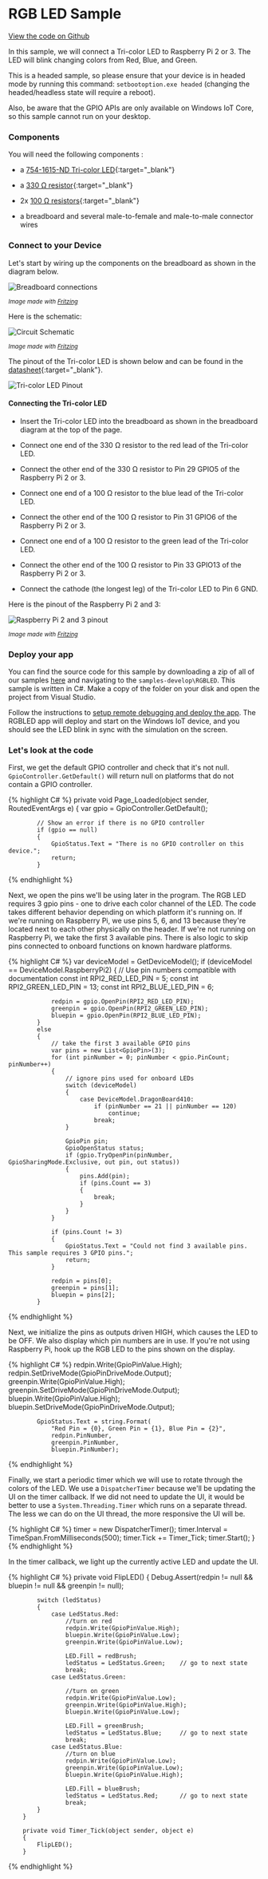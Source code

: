 # RGB LED Sample



[View the code on Github](https://github.com/ms-iot/samples/blob/develop/RGBLED/CS/MainPage.xaml.cs)

In this sample, we will connect a Tri-color LED to Raspberry Pi 2 or 3. The LED will blink changing colors from Red, Blue, and Green.

This is a headed sample, so please ensure that your device is in headed
mode by running this command: `setbootoption.exe headed` (changing the headed/headless state will require a reboot).

Also, be aware that the GPIO APIs are only available on Windows IoT Core, so this sample cannot run on your desktop.


### Components

You will need the following components :

* a [754-1615-ND Tri-color LED](http://www.digikey.com/product-detail/en/WP154A4SUREQBFZGC/754-1615-ND/3084119){:target="_blank"}

* a [330 &#x2126; resistor](http://www.digikey.com/product-detail/en/CFR-25JB-52-330R/330QBK-ND/1636){:target="_blank"}

* 2x [100 &#x2126; resistors](http://www.digikey.com/product-detail/en/CFR-25JB-52-100R/100QBK-ND/246){:target="_blank"}

* a breadboard and several male-to-female and male-to-male connector wires

### Connect to your Device

Let's start by wiring up the components on the breadboard as shown in the diagram below.

![Breadboard connections]({{site.baseurl}}/Resources/images/RGBLED/RGBLED_bb.png)

<sub>*Image made with [Fritzing](http://fritzing.org/)*</sub>

Here is the schematic:

![Circuit Schematic]({{site.baseurl}}/Resources/images/RGBLED/RGBLED-schematic_schem.png)

<sub>*Image made with [Fritzing](http://fritzing.org/)*</sub>

The pinout of the Tri-color LED is shown below and can be found in the [datasheet](http://www.kingbrightusa.com/images/catalog/SPEC/WP154A4SUREQBFZGC.pdf){:target="_blank"}.

![Tri-color LED Pinout]({{site.baseurl}}/Resources/images/RGBLED/RGBLED_Pinout.png)

#### Connecting the Tri-color LED

* Insert the Tri-color LED into the breadboard as shown in the breadboard diagram at the top of the page.

* Connect one end of the 330 &#x2126; resistor to the red lead of the Tri-color LED.

* Connect the other end of the 330 &#x2126; resistor to Pin 29 GPIO5 of the Raspberry Pi 2 or 3.

* Connect one end of a 100 &#x2126; resistor to the blue lead of the Tri-color LED.

* Connect the other end of the 100 &#x2126; resistor to Pin 31 GPIO6 of the Raspberry Pi 2 or 3.

* Connect one end of a 100 &#x2126; resistor to the green lead of the Tri-color LED.

* Connect the other end of the 100 &#x2126; resistor to Pin 33 GPIO13 of the Raspberry Pi 2 or 3.

* Connect the cathode (the longest leg) of the Tri-color LED to Pin 6 GND.

Here is the pinout of the Raspberry Pi 2 and 3:

![Raspberry Pi 2 and 3 pinout]({{site.baseurl}}/Resources/images/PinMappings/RP2_Pinout.png)

<sub>*Image made with [Fritzing](http://fritzing.org/)*</sub>

### Deploy your app

You can find the source code for this sample by downloading a zip of all of our samples [here](https://github.com/ms-iot/samples/archive/develop.zip) and navigating to the `samples-develop\RGBLED`.  This sample is written in C#. Make a copy of the folder on your disk and open the project from Visual Studio.

Follow the instructions to [setup remote debugging and deploy the app]({{site.baseurl}}/{{page.lang}}/Docs/AppDeployment.htm#csharp). The RGBLED app will deploy and start on the Windows IoT device, and you should see the LED blink in sync with the simulation on the screen.

### Let's look at the code

First, we get the default GPIO controller and check that it's not null.
`GpioController.GetDefault()` will return null on platforms that do not contain
a GPIO controller.

{% highlight C# %}
        private void Page_Loaded(object sender, RoutedEventArgs e)
        {
            var gpio = GpioController.GetDefault();

            // Show an error if there is no GPIO controller
            if (gpio == null)
            {
                GpioStatus.Text = "There is no GPIO controller on this device.";
                return;
            }
{% endhighlight %}

Next, we open the pins we'll be using later in the program. The RGB LED
requires 3 gpio pins - one to drive each color channel of the LED.
The code takes different behavior depending on which platform it's running on.
If we're running on Raspberry Pi, we use pins 5, 6, and 13 because they're
located next to each other physically on the header. If we're not running on
Raspberry Pi, we take the first 3 available pins. There is also logic to skip
pins connected to onboard functions on known hardware platforms.

{% highlight C# %}
            var deviceModel = GetDeviceModel();
            if (deviceModel == DeviceModel.RaspberryPi2)
            {
                // Use pin numbers compatible with documentation
                const int RPI2_RED_LED_PIN = 5;
                const int RPI2_GREEN_LED_PIN = 13;
                const int RPI2_BLUE_LED_PIN = 6;

                redpin = gpio.OpenPin(RPI2_RED_LED_PIN);
                greenpin = gpio.OpenPin(RPI2_GREEN_LED_PIN);
                bluepin = gpio.OpenPin(RPI2_BLUE_LED_PIN);
            }
            else
            {
                // take the first 3 available GPIO pins
                var pins = new List<GpioPin>(3);
                for (int pinNumber = 0; pinNumber < gpio.PinCount; pinNumber++)
                {
                    // ignore pins used for onboard LEDs
                    switch (deviceModel)
                    {
                        case DeviceModel.DragonBoard410:
                            if (pinNumber == 21 || pinNumber == 120)
                                continue;
                            break;
                    }

                    GpioPin pin;
                    GpioOpenStatus status;
                    if (gpio.TryOpenPin(pinNumber, GpioSharingMode.Exclusive, out pin, out status))
                    {
                        pins.Add(pin);
                        if (pins.Count == 3)
                        {
                            break;
                        }
                    }
                }

                if (pins.Count != 3)
                {
                    GpioStatus.Text = "Could not find 3 available pins. This sample requires 3 GPIO pins.";
                    return;
                }

                redpin = pins[0];
                greenpin = pins[1];
                bluepin = pins[2];
            }
{% endhighlight %}

Next, we initialize the pins as outputs driven HIGH, which causes the LED
to be OFF. We also display which pin numbers are in use. If you're
not using Raspberry Pi, hook up the RGB LED to the pins shown on the display.

{% highlight C# %}
            redpin.Write(GpioPinValue.High);
            redpin.SetDriveMode(GpioPinDriveMode.Output);
            greenpin.Write(GpioPinValue.High);
            greenpin.SetDriveMode(GpioPinDriveMode.Output);
            bluepin.Write(GpioPinValue.High);
            bluepin.SetDriveMode(GpioPinDriveMode.Output);

            GpioStatus.Text = string.Format(
                "Red Pin = {0}, Green Pin = {1}, Blue Pin = {2}",
                redpin.PinNumber,
                greenpin.PinNumber,
                bluepin.PinNumber);
{% endhighlight %}

Finally, we start a periodic timer which we will use to rotate through the colors
of the LED. We use a `DispatcherTimer` because we'll be updating the UI
on the timer callback. If we did not need to update the UI, it would be better
to use a `System.Threading.Timer` which runs on a separate thread. The less we
can do on the UI thread, the more responsive the UI will be.

{% highlight C# %}
            timer = new DispatcherTimer();
            timer.Interval = TimeSpan.FromMilliseconds(500);
            timer.Tick += Timer_Tick;
            timer.Start();
        }
{% endhighlight %}

In the timer callback, we light up the currently active LED and update the UI.

{% highlight C# %}
        private void FlipLED()
        {
            Debug.Assert(redpin != null && bluepin != null && greenpin != null);

            switch (ledStatus)
            {
                case LedStatus.Red:
                    //turn on red
                    redpin.Write(GpioPinValue.High);
                    bluepin.Write(GpioPinValue.Low);
                    greenpin.Write(GpioPinValue.Low);

                    LED.Fill = redBrush;
                    ledStatus = LedStatus.Green;    // go to next state
                    break;
                case LedStatus.Green:

                    //turn on green
                    redpin.Write(GpioPinValue.Low);
                    greenpin.Write(GpioPinValue.High);
                    bluepin.Write(GpioPinValue.Low);

                    LED.Fill = greenBrush;
                    ledStatus = LedStatus.Blue;     // go to next state
                    break;
                case LedStatus.Blue:
                    //turn on blue
                    redpin.Write(GpioPinValue.Low);
                    greenpin.Write(GpioPinValue.Low);
                    bluepin.Write(GpioPinValue.High);

                    LED.Fill = blueBrush;
                    ledStatus = LedStatus.Red;      // go to next state
                    break;
            }
        }

        private void Timer_Tick(object sender, object e)
        {
            FlipLED();
        }
{% endhighlight %}
